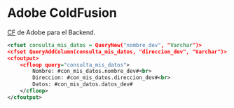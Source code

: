 # Adobe ColdFusion 

[CF](https://www.adobe.com/products/coldfusion-family.html) de Adobe para el Backend.

```XML
<cfset consulta_mis_datos = QueryNew("nombre_dev", "Varchar")>
<cfset QueryAddColumn(consulta_mis_datos, "direccion_dev", "Varchar")>
<cfoutput>
    <cfloop query="consulta_mis_datos">
        Nombre: #con_mis_datos.nombre_dev#<br>
        Direccion: #con_mis_datos.direccion_dev#<br>
        Datos: #con_mis_datos.datos_dev#
    </cfloop>
</cfoutput>
```
